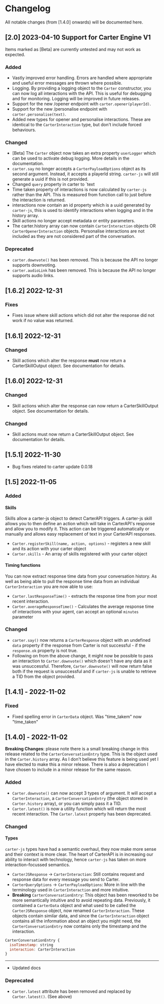 # Changelog

All notable changes (from [1.4.0] onwards) will be documented here.

## [2.0] 2023-04-10 Support for Carter Engine V1

Items marked as [Beta] are currently untested and may not work as expected.

### Added

- Vastly improved error handling. Errors are handled where appropriate and useful error messages are thrown where possible.
- Logging. By providing a logging object to the `Carter` constructor, you can now log all interactions with the API. This is useful for debugging and for monitoring. Logging will be improved in future releases.
- Support for the new /opener endpoint with `carter.opener(playerId)`.
- Support for the new /personalise endpoint with `carter.personalise(text)`.
- Added new types for opener and personalise interactions. These are identical to the `CarterInteraction` type, but don't include forced behaviours.

### Changed

- [Beta] The `Carter` object now takes an extra property `userLogger` which can be used to activate debug logging. More details in the documentation.
- `carter.say` no longer accepts a `CarterPayloadOptions` object as its second argument. Instead, it accepts a playerId string. `carter-js` will still generate a uuid if this is not provided.
- Changed `query` property in carter to `text
- Time taken property of interactions is now calculated by `carter-js` rather than the API. This is measured from function call to just before the interaction is returned.
- interactions now contain an id property which is a uuid generated by `carter-js`, this is used to identify interactions when logging and in the history array.
- Skill actions no longer accept metadata or entity parameters.
- The carter.history array can now contain `CarterInteraction` objects OR `CarterOpenerInteraction` objects. Personalise interactions are not included as they are not considered part of the conversation.

### Deprecated

- `carter.downvote()` has been removed. This is because the API no longer supports downvoting.
- `carter.audioLink` has been removed. This is because the API no longer supports audio links.

## [1.6.2] 2022-12-31

### Fixes

- Fixes issue where skill actions which did not alter the response did not work if no value was returned.

## [1.6.1] 2022-12-31

### Changed

- Skill actions which alter the response **must** now return a CarterSkillOutput object. See documentation for details.

## [1.6.0] 2022-12-31

### Changed

- Skill actions which alter the response can now return a CarterSkillOutput object. See documentation for details.

### Changed

- Skill actions must now return a CarterSkillOutput object. See documentation for details.

## [1.5.1] 2022-11-30

- Bug fixes related to carter update 0.0.18

## [1.5] 2022-11-05

### Added

#### Skills

Skills allow a carter-js object to detect CarterAPI triggers. A carter-js skill allows you to then define an action which will take in CarterAPI's response and allow you to modify it. This action can be triggered automatically or manually and allows easy replacement of text in
your CarterAPI responses.

- `Carter.registerSkill(name, action, options)` - registers a new skill and its action with your carter object
- `Carter.skills` - An array of skills registered with your carter object

#### Timing functions

You can now extract response time data from your conversation history. As well as being able to pull the response time data from an individual `CarterInteraction` you are now able to use:

- `Carter.lastResponseTime()` - extracts the response time from your most recent interaction.
- `Carter.averageResponseTime()` - Calculates the average response time of interactions with your agent, can accept an optional `minutes` parameter

### Changed

- `carter.say()` now returns a `CarterResponse` object with an undefined `data` property if the response from Carter is not successful - if the `response.ok` property is not true.
- Following on from the above change, it might now be possible to pass an interaction to `Carter.downvote()` which doesn't have any data as it was unsuccessful. Therefore, `Carter.downvote()` will now return false both if the request is unsuccessful and if `carter-js` is unable to retrieve a TID from the object provided.

## [1.4.1] - 2022-11-02

### Fixed

- Fixed spelling error in `CarterData` object. Was "time_takem" now "time_taken"

## [1.4.0] - 2022-11-02

**Breaking Changes**:  please note there is a small breaking change in this release related to the `CarterConversationEntry` type. This is the object used in the `Carter.history` array. As I don't believe this feature is being used yet I have elected to make this a minor release. There is also a deprecation I have chosen to include in a minor release for the same reason.

### Added

- `Carter.downvote()` can now accept 3 types of argument. It will accept a `CarterInteraction`, a `CarterConversationEntry` (the object stored in `Carter.history` array), or you can simply pass it a TID.
- `Carter.latest()` is now a utility function which will return the most recent interaction. The `Carter.latest` property has been deprecated.

### Changed

#### Types

`carter-js` types have had a semantic overhaul, they now make more sense and their context is more clear. The heart of CarterAPI is in increasing our ability to interact with technology, hence `carter-js` has taken on more interaction-focussed semantics.

- `CarterJSResponse` -> `CarterInteraction`: Still contains request and response data for every message you send to Carter.
- `CarterQueryOptions` -> `CarterPayloadOptions`: More in line with the terminology used in `CarterInteraction` and more intuitive.
- **Breaking** `CarterConversationEntry`: This object has been reworked to be more semantically intuitive and to avoid repeating data. Previously, it contained a `CarterData` object and what used to be called the `CarterJSResponse` object, now renamed `CarterInteraction`. These objects contain similar data, and since the `CarterInteraction` object contains all the information about an object you might need, the `CarterConversationEntry` now contains only the timestamp and the interaction.

```js
CarterConversationEntry {
  isoTimestamp: string
  interaction: CarterInteraction
}
```

---

- Updated docs

### Deprecated

- `Carter.latest` attribute has been removed and replaced by `Carter.latest()`. (See above)
